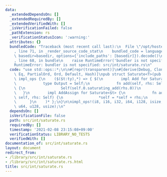 ```yaml
---
data:
  _extendedDependsOn: []
  _extendedRequiredBy: []
  _extendedVerifiedWith: []
  _isVerificationFailed: false
  _pathExtension: rs
  _verificationStatusIcon: ':warning:'
  attributes: {}
  bundledCode: "Traceback (most recent call last):\n  File \"/opt/hostedtoolcache/Python/3.9.1/x64/lib/python3.9/site-packages/onlinejudge_verify/documentation/build.py\"\
    , line 71, in _render_source_code_stat\n    bundled_code = language.bundle(stat.path,\
    \ basedir=basedir, options={'include_paths': [basedir]}).decode()\n  File \"/opt/hostedtoolcache/Python/3.9.1/x64/lib/python3.9/site-packages/onlinejudge_verify/languages/user_defined.py\"\
    , line 68, in bundle\n    raise RuntimeError('bundler is not specified: {}'.format(path.as_posix()))\n\
    RuntimeError: bundler is not specified: src/int/saturate.rs\n"
  code: "use std::ops::*;\n\n#[repr(transparent)]\n#[derive(Debug, Clone, Copy, PartialEq,\
    \ Eq, PartialOrd, Ord, Default, Hash)]\npub struct Saturate<T>(pub T);\n\nmacro_rules!\
    \ impl_ops {\n    ($($t:ty),*) => { $(\n        impl Add for Saturate<$t> {\n\
    \            type Output = Self;\n            fn add(self, rhs: Self) -> Self\
    \ {\n                Self(self.0.saturating_add(rhs.0))\n            }\n     \
    \   }\n        impl AddAssign for Saturate<$t> {\n            fn add_assign(&mut\
    \ self, rhs: Self) {\n                *self = *self + rhs;\n            }\n  \
    \      }\n    )* };\n}\n\nimpl_ops!(i8, i16, i32, i64, i128, isize, u8, u16, u32,\
    \ u64, u128, usize);\n"
  dependsOn: []
  isVerificationFile: false
  path: src/int/saturate.rs
  requiredBy: []
  timestamp: '2021-02-08 23:15:08+09:00'
  verificationStatus: LIBRARY_NO_TESTS
  verifiedWith: []
documentation_of: src/int/saturate.rs
layout: document
redirect_from:
- /library/src/int/saturate.rs
- /library/src/int/saturate.rs.html
title: src/int/saturate.rs
---
```

